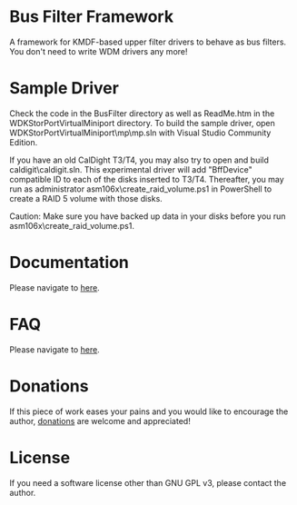 # Bus Filter Framework
A framework for KMDF-based upper filter drivers to behave as bus filters. You don't need to write WDM drivers any more!
# Sample Driver
Check the code in the BusFilter directory as well as ReadMe.htm in the WDKStorPortVirtualMiniport directory. To build the sample driver, open WDKStorPortVirtualMiniport\mp\mp.sln with Visual Studio Community Edition.

If you have an old CalDight T3/T4, you may also try to open and build caldigit\caldigit.sln. This experimental driver will add "BffDevice" compatible ID to each of the disks inserted to T3/T4. Thereafter, you may run as administrator asm106x\create_raid_volume.ps1 in PowerShell to create a RAID 5 volume with those disks.

Caution: Make sure you have backed up data in your disks before you run asm106x\create_raid_volume.ps1.
# Documentation
Please navigate to [here](https://bus-filter-framework.blogspot.tw/p/documentation.html).
# FAQ
Please navigate to [here](https://bus-filter-framework.blogspot.tw/p/faq.html).
# Donations
If this piece of work eases your pains and you would like to encourage the author, [donations](https://bus-filter-framework.blogspot.com/p/donation.html) are welcome and appreciated!
# License
If you need a software license other than GNU GPL v3, please contact the author.
